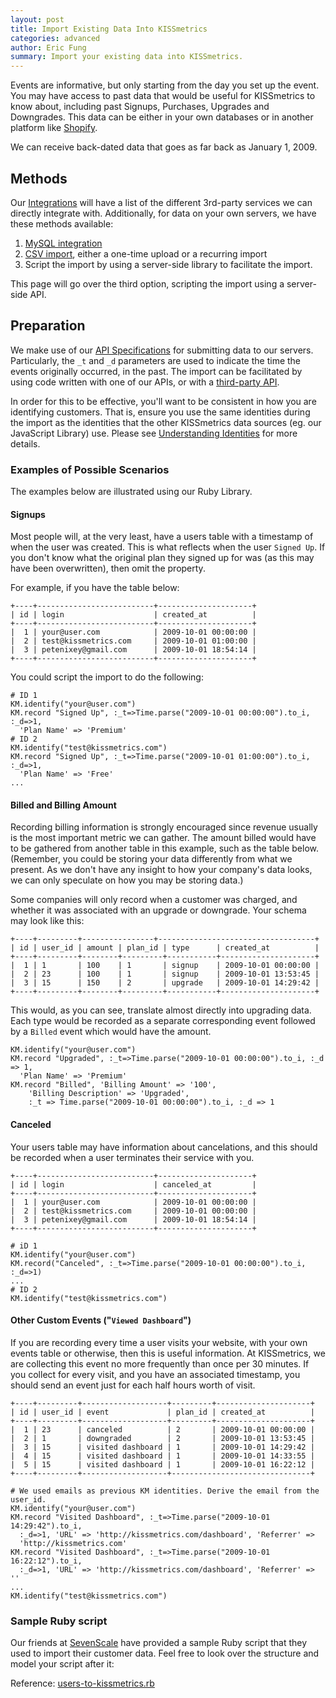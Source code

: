 ```yaml
---
layout: post
title: Import Existing Data Into KISSmetrics
categories: advanced
author: Eric Fung
summary: Import your existing data into KISSmetrics.
---
```

Events are informative, but only starting from the day you set up the event. You may have access to past data that would be useful for KISSmetrics to know about, including past Signups, Purchases, Upgrades and Downgrades. This data can be either in your own databases or in another platform like [Shopify][shopify].

We can receive back-dated data that goes as far back as January 1, 2009.

## Methods

Our [Integrations][integrations] will have a list of the different 3rd-party services we can directly integrate with. Additionally, for data on your own servers, we have these methods available:

1. [MySQL integration][mysql]
2. [CSV import][csv], either a one-time upload or a recurring import
3. Script the import by using a server-side library to facilitate the import.

This page will go over the third option, scripting the import using a server-side API.

## Preparation

We make use of our [API Specifications][specs] for submitting data to our servers. Particularly, the `_t` and `_d` parameters are used to indicate the time the events originally occurred, in the past. The import can be facilitated by using code written with one of our APIs, or with a [third-party API][other].

In order for this to be effective, you'll want to be consistent in how you are identifying customers. That is, ensure you use the same identities during the import as the identities that the other KISSmetrics data sources (eg. our JavaScript Library) use. Please see [Understanding Identities][identity] for more details.

### Examples of Possible Scenarios

The examples below are illustrated using our Ruby Library.

#### Signups

Most people will, at the very least, have a users table with a timestamp of when the user was created. This is what reflects when the user `Signed Up`.  If you don't know what the original plan they signed up for was (as this may have been overwritten), then omit the property.

For example, if you have the table below:

    +----+--------------------------+---------------------+
    | id | login                    | created_at          |
    +----+--------------------------+---------------------+
    |  1 | your@user.com            | 2009-10-01 00:00:00 |
    |  2 | test@kissmetrics.com     | 2009-10-01 01:00:00 |
    |  3 | petenixey@gmail.com      | 2009-10-01 18:54:14 |
    +----+--------------------------+---------------------+

You could script the import to do the following:

    # ID 1
    KM.identify("your@user.com")
    KM.record "Signed Up", :_t=>Time.parse("2009-10-01 00:00:00").to_i, :_d=>1,
      'Plan Name' => 'Premium'
    # ID 2
    KM.identify("test@kissmetrics.com")
    KM.record "Signed Up", :_t=>Time.parse("2009-10-01 01:00:00").to_i, :_d=>1,
      'Plan Name' => 'Free'
    ...

#### Billed and Billing Amount

Recording billing information is strongly encouraged since revenue usually is the most important metric we can gather. The amount billed would have to be gathered from another table in this example, such as the table below. (Remember, you could be storing your data differently from what we present. As we don't have any insight to how your company's data looks, we can only speculate on how you may be storing data.)

Some companies will only record when a customer was charged, and whether it was associated with an upgrade or downgrade. Your schema may look like this:

    +----+---------+----------------+-----------------------------------+
    | id | user_id | amount | plan_id | type      | created_at          |
    +----+---------+--------+---------+-----------+---------------------+
    |  1 | 1       | 100    | 1       | signup    | 2009-10-01 00:00:00 |
    |  2 | 23      | 100    | 1       | signup    | 2009-10-01 13:53:45 |
    |  3 | 15      | 150    | 2       | upgrade   | 2009-10-01 14:29:42 |
    +----+---------+--------+---------+-----------+---------------------+

This would, as you can see, translate almost directly into upgrading data. Each type would be recorded as a separate corresponding event followed by a `Billed` event which would have the amount.

    KM.identify("your@user.com")
    KM.record "Upgraded", :_t=>Time.parse("2009-10-01 00:00:00").to_i, :_d => 1,
      'Plan Name' => 'Premium'
    KM.record "Billed", 'Billing Amount' => '100',
        'Billing Description' => 'Upgraded',
        :_t => Time.parse("2009-10-01 00:00:00").to_i, :_d => 1

#### Canceled

Your users table may have information about cancelations, and this should be recorded when a user terminates their service with you.

    +----+--------------------------+---------------------+
    | id | login                    | canceled_at         |
    +----+--------------------------+---------------------+
    |  1 | your@user.com            | 2009-10-01 00:00:00 |
    |  2 | test@kissmetrics.com     | 2009-10-01 00:00:00 |
    |  3 | petenixey@gmail.com      | 2009-10-01 18:54:14 |
    +----+--------------------------+---------------------+

    # iD 1
    KM.identify("your@user.com")
    KM.record("Canceled", :_t=>Time.parse("2009-10-01 00:00:00").to_i, :_d=>1)
    ...
    # ID 2
    KM.identify("test@kissmetrics.com")

#### Other Custom Events ("`Viewed Dashboard`")

If you are recording every time a user visits your website, with your own events table or otherwise, then this is useful information. At KISSmetrics, we are collecting this event no more frequently than once per 30 minutes. If you collect for every visit, and you have an associated timestamp, you should send an event just for each half hours worth of visit.

    +----+---------+-------------------+---------+---------------------+
    | id | user_id | event             | plan_id | created_at          |
    +----+---------+-------------------+---------+---------------------+
    |  1 | 23      | canceled          | 2       | 2009-10-01 00:00:00 |
    |  2 | 1       | downgraded        | 2       | 2009-10-01 13:53:45 |
    |  3 | 15      | visited dashboard | 1       | 2009-10-01 14:29:42 |
    |  4 | 15      | visited dashboard | 1       | 2009-10-01 14:33:55 |
    |  5 | 15      | visited dashboard | 1       | 2009-10-01 16:22:12 |
    +----+---------+-------------------+-------------------------------+

    # We used emails as previous KM identities. Derive the email from the user_id.
    KM.identify("your@user.com") 
    KM.record "Visited Dashboard", :_t=>Time.parse("2009-10-01 14:29:42").to_i, 
      :_d=>1, 'URL' => 'http://kissmetrics.com/dashboard', 'Referrer' =>
      'http://kissmetrics.com'
    KM.record "Visited Dashboard", :_t=>Time.parse("2009-10-01 16:22:12").to_i,
      :_d=>1, 'URL' => 'http://kissmetrics.com/dashboard', 'Referrer' => ''
    ...
    KM.identify("test@kissmetrics.com")

### Sample Ruby script

Our friends at [SevenScale][sevenscale] have provided a sample Ruby script that they used to import their customer data. Feel free to look over the structure and model your script after it:

Reference: [users-to-kissmetrics.rb][users-to-kissmetrics.rb]


[specs]: /apis/specifications
[other]: /apis/other
[mysql]: /integrations/mysql
[csv]: /integrations/csv-import
[shopify]: http://www.shopify.com/
[integrations]: /integrations
[identity]: /getting-started/understanding-identities

[sevenscale]: http://sevenscale.com/
[users-to-kissmetrics.rb]: https://s3.amazonaws.com/kissmetrics-support-files/assets/advanced/saas_importing/users-to-kissmetrics.rb